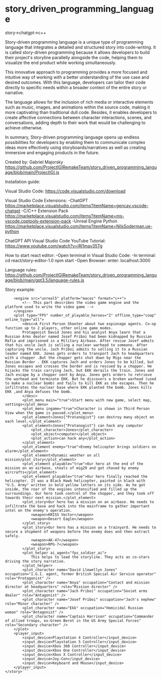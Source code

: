 # story_driven_programming_language
story->chatgpt->c++

Story-driven programming language is a unique type of programming language that integrates a detailed and structured story into code-writing. It is called story-driven programming because it allows developers to build their project's storyline parallelly alongside the code, helping them to visualize the end product while working simultaneously.

This innovative approach to programming provides a more focused and intuitive way of working with a better understanding of the use case and desired outcomes. With this language, developers can tailor their code directly to specific needs within a broader context of the entire story or narrative.

The language allows for the inclusion of rich media or interactive elements such as music, images, and animations within the source code, making it more captivating than traditional dull code. Besides, it enables developers to create affective connections between character interactions, scenes, and conversations, adding depth to their work that would be challenging to achieve otherwise.

In summary, Story-driven programming language opens up endless possibilities for developers by enabling them to communicate complex ideas more effectively using storyboards/narratives as well as creating immersive and engaging products in the future.

Created by: Gabriel Majorsky
https://github.com/ProjectIGIRemakeTeam/story_driven_programming_language/blob/main/ProjectIGI.js

Installation guide:

Visual Studio Code:
https://code.visualstudio.com/download

Visual Studio Code Extensions:
-ChatGPT
https://marketplace.visualstudio.com/items?itemName=gencay.vscode-chatgpt
-C/C++ Extension Pack
https://marketplace.visualstudio.com/items?itemName=ms-vscode.cpptools-extension-pack
-Unreal Engine Python
https://marketplace.visualstudio.com/items?itemName=NilsSoderman.ue-python

ChatGPT API Visual Studio Code YouTube Tutorial:
https://www.youtube.com/watch?v=jRl1mav35Tg


How to start react editor:
-Open terminal in Visual Studio Code:
<Terminal><New Terminal>
-In terminal:
cd react/story-editor-1.0
npm start
-Open Browser:
enter: localhost:3000


Language rules:
https://github.com/ProjectIGIRemakeTeam/story_driven_programming_language/blob/main/gpt3.5/language-rules.js



Story example:

```<story>
    <engine src="unreal5" platform="macos" format="c++">
        <!-- This part describes the video game engine and the platform used to write the video game -->
    </engine>
    <plot type="FPS" number_of_playable_heroes="2" offline_type="coop" online_type="all">
        <desc>A First Person Shooter about two espionage agents. Co-op function up to 2 players, other online game modes.
        Protagonist David Jones and his analyst Anya learn that a Russian Arms dealer named Josef Priboi had been kidnapped by Russian Mafia and imprisoned in a Military Airbase. After rescue Josef admits that his uncle Jach is selling a nuclear warhead to someone. After capturing the uncle, Jach Priboi admits to selling it to a Russian leader named EKK. Jones gets orders to transport Jach to headquarters with a chopper .But the chopper gets shot down by Migs near the Russian Border . EKK captures Jach and orders Jones to be killed, but Jones escapes and crosses the border and is rescued by a chopper. He hijacks the train carrying Jach, but EKK derails the train. Jones and Jach escape by a chopper sent by Anya. Jones gets orders to retrieve the warhead and terminate EKK. But he discovers a broken warhead (used to make a nuclear bomb) and fails to kill EKK as she escapes. Then he infiltrates the nuclear base where EKK planted the bomb. Jones kills EKK ,and Anya defuses the bomb. 
        </desc>
        <plot_menu main="true">Start menu with new game, select map, settings</plot_menu>
        <plot_menu ingame="true">Character is shown in Third Person View when the game is paused.</plot_menu>
        <plot_element>Jones{"Protanogist"} can destroy many object on each level.</plot_element>
        <plot_element>Jones{"Protanogist"} can hack any computer
            <plot_character>Jones</plot_character>
            <plot_object>computer</plot_object>
            <plot_action>can hack any</plot_action>
        </plot_element>
        <plot_element enemy="true">Enemy helicopter brings soldiers on alarm</plot_element>
        <plot_element>Dynamic weather on all mission/plot_story</plot_element>
        <plot_element playable="true">Our hero at the end of the mission on an airbase, steals of mig29 and got chased by enemy aircrafts</plot_element>
        <plot_element playable="true">Our hero finally reached the helicopter. It was a Black Hawk helicopter, painted in black with "U.S. Army" written in bold yellow letters on its side. As he got inside, the roar of the engines intensified and filled up the surroundings. Our hero took control of the chopper, and they took off towards their next mission.</plot_element>
        <plot_story>Our hero has a mission on an airbase. He needs to infiltrate the base and hack into the mainframe to gather important intel on the enemy's operation.
            <weapon>KRISS Vector</weapon>
            <weapon>Desert Eagle</weapon>
        </plot_story>
        <plot_story>Our hero has a mission on a trainyard. He needs to secure a shipment of weapons before the enemy does and then extract safely.
            <weapon>AK-47</weapon>
            <weapon>RPG-7</weapon>
        </plot_story>
        <plot_helper ai_agent="fps_soldier_ai">
            This helps to lead the storyline. They acts as co-stars driving the story narrative.
        </plot_helper>
        <plot_character name="David Llewellyn Jones" occupation="I.G.I. agent, former British Special Air Service operator" role="Protagonist" />
        <plot_character name="Anya" occupation="Contact and mission director at headquarters" role="Mission director" />
        <plot_character name="Jach Priboi" occupation="Soviet arms dealer" role="Antagonist" />
        <plot_character name="Josef Priboi" occupation="Jach's nephew" role="Minor character" />
        <plot_character name="Ekk" occupation="Homicidal Russian woman" role="Antagonist" />
        <plot_character name="Captain Harrison" occupation="Commander of allied troops, ex-Green Beret in the US Army Special Forces" role="Secondary character" />
    </plot>
    <player_input>
        <input_device>Playstation 4 Controller</input_device>
        <input_device>Playstation 5 Controller</input_device>
        <input_device>Xbox 360 Controller</input_device>
        <input_device>Xbox One Controller</input_device>
        <input_device>Xbox X Controller</input_device>
        <input_device>Joy-Con</input_device>
        <input_device>Keyboard and Mouse</input_device>
    </player_input>
</story>```

